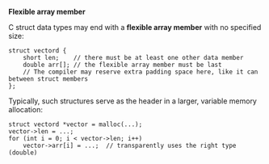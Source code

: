 **Flexible array member**

C struct data types may end with a **flexible array member** with no specified size:

    struct vectord {
        short len;    // there must be at least one other data member
        double arr[]; // the flexible array member must be last
        // The compiler may reserve extra padding space here, like it can between struct members
    };

Typically, such structures serve as the header in a larger, variable memory allocation:

    struct vectord *vector = malloc(...);
    vector->len = ...;
    for (int i = 0; i < vector->len; i++)
        vector->arr[i] = ...;  // transparently uses the right type (double)

